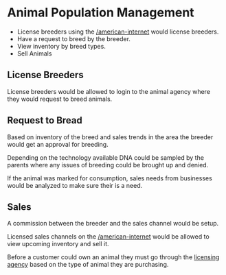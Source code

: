 # Animal Population Management

- License breeders using the [/american-internet](/american-internet/) would license breeders.
- Have a request to breed by the breeder.
- View inventory by breed types.
- Sell Animals

## License Breeders

License breeders would be allowed to login to the animal agency where they would request to breed animals.

## Request to Bread

Based on inventory of the breed and sales trends in the area the breeder would get an approval for breeding.

Depending on the technology available DNA could be sampled by the parents where any issues of breeding could be brought up and denied.

If the animal was marked for consumption, sales needs from businesses would be analyzed to make sure their is a need.

## Sales

A commission between the breeder and the sales channel would be setup.

Licensed sales channels on the [/american-internet](/american-internet/) would be allowed to view upcoming inventory and sell it.

Before a customer could own an animal they must go through the [licensing agency](/licensing-agency/) based on the type of animal they are purchasing.
